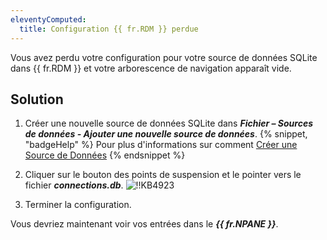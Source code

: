 ```yaml
---
eleventyComputed:
  title: Configuration {{ fr.RDM }} perdue
---
```

Vous avez perdu votre configuration pour votre source de données SQLite dans {{ fr.RDM }} et votre arborescence de navigation apparaît vide.
## Solution
1. Créer une nouvelle source de données SQLite dans ***Fichier – Sources de données - Ajouter une nouvelle source de données***.
{% snippet, "badgeHelp" %}
Pour plus d'informations sur comment [Créer une Source de Données](/rdm/windows/data-sources/create-new-data-source/)
{% endsnippet %}

2. Cliquer sur le bouton des points de suspension et le pointer vers le fichier ***connections.db***.
![!!KB4923](https://cdnweb.devolutions.net/docs/docs_en_kb_KB4923.png)
1. Terminer la configuration.

Vous devriez maintenant voir vos entrées dans le ***{{ fr.NPANE }}***.
